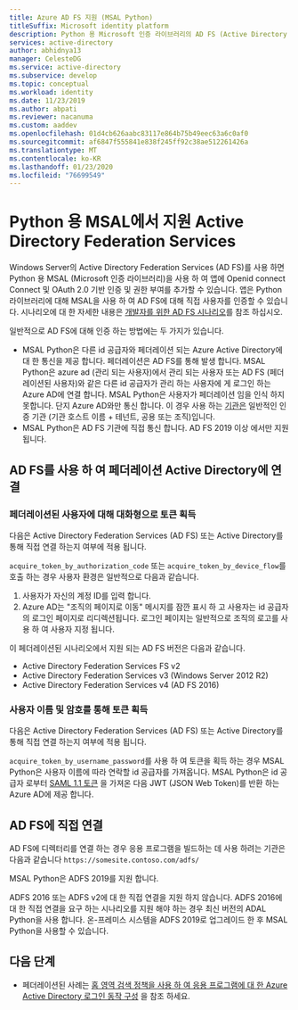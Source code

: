 ```yaml
---
title: Azure AD FS 지원 (MSAL Python)
titleSuffix: Microsoft identity platform
description: Python 용 Microsoft 인증 라이브러리의 AD FS (Active Directory Federation Services) 지원에 대해 알아보기
services: active-directory
author: abhidnya13
manager: CelesteDG
ms.service: active-directory
ms.subservice: develop
ms.topic: conceptual
ms.workload: identity
ms.date: 11/23/2019
ms.author: abpati
ms.reviewer: nacanuma
ms.custom: aaddev
ms.openlocfilehash: 01d4cb626aabc83117e864b75b49eec63a6c0af0
ms.sourcegitcommit: af6847f555841e838f245ff92c38ae512261426a
ms.translationtype: MT
ms.contentlocale: ko-KR
ms.lasthandoff: 01/23/2020
ms.locfileid: "76699549"
---
```

# <a name="active-directory-federation-services-support-in-msal-for-python"></a>Python 용 MSAL에서 지원 Active Directory Federation Services

Windows Server의 Active Directory Federation Services (AD FS)를 사용 하면 Python 용 MSAL (Microsoft 인증 라이브러리)을 사용 하 여 앱에 Openid connect Connect 및 OAuth 2.0 기반 인증 및 권한 부여를 추가할 수 있습니다. 앱은 Python 라이브러리에 대해 MSAL을 사용 하 여 AD FS에 대해 직접 사용자를 인증할 수 있습니다. 시나리오에 대 한 자세한 내용은 [개발자를 위한 AD FS 시나리오](/windows-server/identity/ad-fs/ad-fs-development)를 참조 하십시오.

일반적으로 AD FS에 대해 인증 하는 방법에는 두 가지가 있습니다.

- MSAL Python은 다른 id 공급자와 페더레이션 되는 Azure Active Directory에 대 한 통신을 제공 합니다. 페더레이션은 AD FS를 통해 발생 합니다. MSAL Python은 azure ad (관리 되는 사용자)에서 관리 되는 사용자 또는 AD FS (페더레이션된 사용자)와 같은 다른 id 공급자가 관리 하는 사용자에 게 로그인 하는 Azure AD에 연결 합니다. MSAL Python은 사용자가 페더레이션 임을 인식 하지 못합니다. 단지 Azure AD와만 통신 합니다. 이 경우 사용 하는 [기관은](msal-client-application-configuration.md#authority) 일반적인 인증 기관 (기관 호스트 이름 + 테넌트, 공용 또는 조직)입니다.
- MSAL Python은 AD FS 기관에 직접 통신 합니다. AD FS 2019 이상 에서만 지원 됩니다.

## <a name="connect-to-active-directory-federated-with-ad-fs"></a>AD FS를 사용 하 여 페더레이션 Active Directory에 연결

### <a name="acquire-a-token-interactively-for-a-federated-user"></a>페더레이션된 사용자에 대해 대화형으로 토큰 획득

다음은 Active Directory Federation Services (AD FS) 또는 Active Directory를 통해 직접 연결 하는지 여부에 적용 됩니다.

`acquire_token_by_authorization_code` 또는 `acquire_token_by_device_flow`를 호출 하는 경우 사용자 환경은 일반적으로 다음과 같습니다.

1. 사용자가 자신의 계정 ID를 입력 합니다.
2. Azure AD는 "조직의 페이지로 이동" 메시지를 잠깐 표시 하 고 사용자는 id 공급자의 로그인 페이지로 리디렉션됩니다. 로그인 페이지는 일반적으로 조직의 로고를 사용 하 여 사용자 지정 됩니다.

이 페더레이션된 시나리오에서 지원 되는 AD FS 버전은 다음과 같습니다.
- Active Directory Federation Services FS v2
- Active Directory Federation Services v3 (Windows Server 2012 R2)
- Active Directory Federation Services v4 (AD FS 2016)

### <a name="acquire-a-token-via-username-and-password"></a>사용자 이름 및 암호를 통해 토큰 획득

다음은 Active Directory Federation Services (AD FS) 또는 Active Directory를 통해 직접 연결 하는지 여부에 적용 됩니다.

`acquire_token_by_username_password`를 사용 하 여 토큰을 획득 하는 경우 MSAL Python은 사용자 이름에 따라 연락할 id 공급자를 가져옵니다. MSAL Python은 id 공급자 로부터 [SAML 1.1 토큰](reference-saml-tokens.md) 을 가져온 다음 JWT (JSON Web Token)를 반환 하는 Azure AD에 제공 합니다.

## <a name="connecting-directly-to-ad-fs"></a>AD FS에 직접 연결

AD FS에 디렉터리를 연결 하는 경우 응용 프로그램을 빌드하는 데 사용 하려는 기관은 다음과 같습니다 `https://somesite.contoso.com/adfs/`

MSAL Python은 ADFS 2019를 지원 합니다.

ADFS 2016 또는 ADFS v2에 대 한 직접 연결을 지원 하지 않습니다. ADFS 2016에 대 한 직접 연결을 요구 하는 시나리오를 지원 해야 하는 경우 최신 버전의 ADAL Python을 사용 합니다. 온-프레미스 시스템을 ADFS 2019로 업그레이드 한 후 MSAL Python을 사용할 수 있습니다.

## <a name="next-steps"></a>다음 단계

- 페더레이션된 사례는 [홈 영역 검색 정책을 사용 하 여 응용 프로그램에 대 한 Azure Active Directory 로그인 동작 구성](../manage-apps/configure-authentication-for-federated-users-portal.md) 을 참조 하세요.